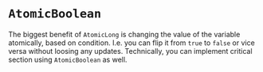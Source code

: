 # `AtomicBoolean`

The biggest benefit of `AtomicLong` is changing the value of the variable atomically, based on condition.
I.e. you can flip it from `true` to `false` or vice versa without loosing any updates.
Technically, you can implement critical section using `AtomicBoolean` as well.

